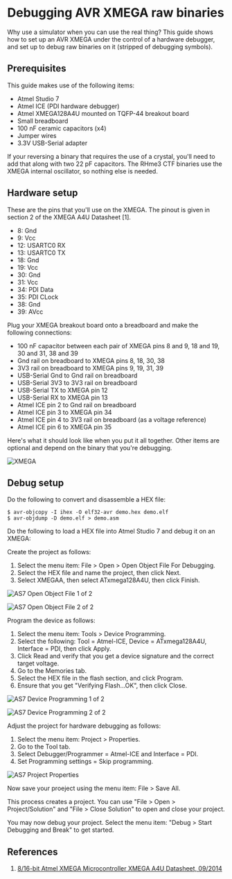 # Debugging AVR XMEGA raw binaries

Why use a simulator when you can use the real thing?  This guide shows how to set up an AVR XMEGA under the control of a hardware debugger, and set up to debug raw binaries on it (stripped of debugging symbols).

## Prerequisites

This guide makes use of the following items:
* Atmel Studio 7
* Atmel ICE (PDI hardware debugger)
* Atmel XMEGA128A4U mounted on TQFP-44 breakout board
* Small breadboard
* 100 nF ceramic capacitors (x4)
* Jumper wires
* 3.3V USB-Serial adapter

If your reversing a binary that requires the use of a crystal, you'll need to add that along with two 22 pF capacitors.  The RHme3 CTF binaries use the XMEGA internal oscillator, so nothing else is needed.

## Hardware setup

These are the pins that you'll use on the XMEGA.  The pinout is given in section 2 of the XMEGA A4U Datasheet [1].
*  8:  Gnd
*  9:  Vcc
* 12:  USARTC0 RX
* 13:  USARTC0 TX
* 18:  Gnd
* 19:  Vcc
* 30:  Gnd
* 31:  Vcc
* 34:  PDI Data
* 35:  PDI CLock
* 38:  Gnd
* 39:  AVcc

Plug your XMEGA breakout board onto a breadboard and make the following connections:
* 100 nF capacitor between each pair of XMEGA pins 8 and 9, 18 and 19, 30 and 31, 38 and 39
* Gnd rail on breadboard to XMEGA pins 8, 18, 30, 38
* 3V3 rail on breadboard to XMEGA pins 9, 19, 31, 39
* USB-Serial Gnd to Gnd rail on breadboard
* USB-Serial 3V3 to 3V3 rail on breadboard
* USB-Serial TX to XMEGA pin 12
* USB-Serial RX to XMEGA pin 13
* Atmel ICE pin 2 to Gnd rail on breadboard
* Atmel ICE pin 3 to XMEGA pin 34
* Atmel ICE pin 4 to 3V3 rail on breadboard (as a voltage reference)
* Atmel ICE pin 6 to XMEGA pin 35

Here's what it should look like when you put it all together.  Other items are optional and depend on the binary that you're debugging.

![XMEGA](../Images/xmega.jpg)

## Debug setup

Do the following to convert and disassemble a HEX file:

	$ avr-objcopy -I ihex -O elf32-avr demo.hex demo.elf
	$ avr-objdump -D demo.elf > demo.asm

Do the following to load a HEX file into Atmel Studio 7 and debug it on an XMEGA:

Create the project as follows:
1. Select the menu item: File > Open > Open Object File For Debugging.
2. Select the HEX file and name the project, then click Next.
3. Select XMEGAA, then select ATxmega128A4U, then click Finish.

![AS7 Open Object File 1 of 2](../Images/as7_open_object_file_1.png)

![AS7 Open Object File 2 of 2](../Images/as7_open_object_file_2.png)

Program the device as follows:
1. Select the menu item: Tools > Device Programming.
2. Select the following: Tool = Atmel-ICE, Device = ATxmega128A4U, Interface = PDI, then click Apply.
3. Click Read and verify that you get a device signature and the correct target voltage.
4. Go to the Memories tab.
5. Select the HEX file in the flash section, and click Program.
6. Ensure that you get "Verifying Flash...OK", then click Close.

![AS7 Device Programming 1 of 2](../Images/as7_device_programming_1.png)

![AS7 Device Programming 2 of 2](../Images/as7_device_programming_2.png)

Adjust the project for hardware debugging as follows:
1. Select the menu item: Project > Properties.
2. Go to the Tool tab.
3. Select Debugger/Programmer = Atmel-ICE and Interface = PDI.
4. Set Programming settings = Skip programming.

![AS7 Project Properties](../Images/as7_project_properties.png)

Now save your proeject using the menu item: File > Save All.

This process creates a project.  You can use "File > Open > Project/Solution" and "File > Close Solution" to open and close your project.

You may now debug your project.  Select the menu item: "Debug > Start Debugging and Break" to get started.

## References

1. [8/16-bit Atmel XMEGA Microcontroller XMEGA A4U Datasheet, 09/2014](http://ww1.microchip.com/downloads/en/DeviceDoc/Atmel-8387-8-and16-bit-AVR-Microcontroller-XMEGA-A4U_Datasheet.pdf)
